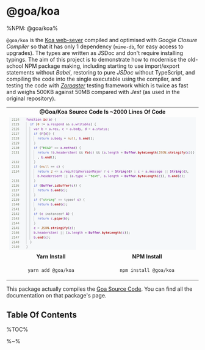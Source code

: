 # @goa/koa

%NPM: @goa/koa%

`@goa/koa` is the [Koa web-sever](https://koajs.com) compiled and optimised with _Google Closure Compiler_ so that it has only 1 dependency (`mime-db`, for easy access to upgrades). The types are written as JSDoc and don't require installing typings. The aim of this project is to demonstrate how to modernise the old-school NPM package making, including starting to use import/export statements without _Babel_, restoring to pure _JSDoc_ without TypeScript, and compiling the code into the single executable using the compiler, and testing the code with [_Zoroaster_](https://contexttesting.com) testing framework which is twice as fast and weighs 500KB against 50MB compared with _Jest_ (as used in the original repository).

<table>
<tr><th colspan="2">@Goa/Koa Source Code Is ~2000 Lines Of Code</th></tr>
<tr><td colspan="2">
<img src="doc/ic.png" alt="@Goa/Koa Compiled Source Code.">
</td></tr>
<tr>
 <td align="center">
  <strong>Yarn Install</strong>
 </td>
 <td align="center">
  <strong>NPM Install</strong>
 </td>
</tr>
<tr>
 <td align="center">

```sh
yarn add @goa/koa
```
 </td>
 <td align="center">

```sh
npm install @goa/koa
```
 </td>
</tr>
</table>

This package actually compiles the [Goa Source Code](/idiocc/goa). You can find all the documentation on that package's page.

<!-- therefore they work not just with TypeScript-based editors and don't require downloading additional data. -->

## Table Of Contents

%TOC%

%~%